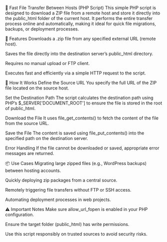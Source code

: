 🔁 Fast File Transfer Between Hosts (PHP Script)
This simple PHP script is designed to download a ZIP file from a remote host and store it directly into the public_html folder of the current host. It performs the entire transfer process online and automatically, making it ideal for quick file migrations, backups, or deployment processes.

🚀 Features
Downloads a .zip file from any specified external URL (remote host).

Saves the file directly into the destination server’s public_html directory.

Requires no manual upload or FTP client.

Executes fast and efficiently via a simple HTTP request to the script.

🧠 How It Works
Define the Source URL
You specify the full URL of the ZIP file located on the source host.

Set the Destination Path
The script calculates the destination path using PHP’s $_SERVER['DOCUMENT_ROOT'] to ensure the file is stored in the root of public_html.

Download the File
It uses file_get_contents() to fetch the content of the file from the source URL.

Save the File
The content is saved using file_put_contents() into the specified path on the destination server.

Error Handling
If the file cannot be downloaded or saved, appropriate error messages are returned.

📦 Use Cases
Migrating large zipped files (e.g., WordPress backups) between hosting accounts.

Quickly deploying zip packages from a central source.

Remotely triggering file transfers without FTP or SSH access.

Automating deployment processes in web projects.

⚠️ Important Notes
Make sure allow_url_fopen is enabled in your PHP configuration.

Ensure the target folder (public_html) has write permissions.

Use this script responsibly on trusted sources to avoid security risks.
